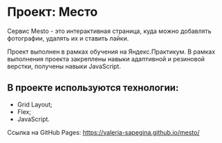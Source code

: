 # Проект: Место

Сервис Mesto - это интерактивная страница, куда можно добавлять фотографии, удалять их и ставить лайки.

Проект выполнен в рамках обучения на Яндекс.Практикум. В рамках выполнения проекта закреплены навыки адаптивной и резиновой верстки, получены навыки JavaScript.

## В проекте используются технологии:
- Grid Layout;
- Flex;
- JavaScript.

Ссылка на GitHub Pages: https://valeria-sapegina.github.io/mesto/
